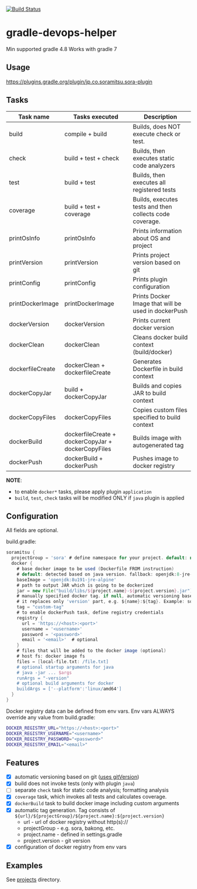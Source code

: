[![Build Status](https://travis-ci.org/soramitsu/gradle-sora-plugin.svg?branch=master)](https://travis-ci.org/soramitsu/gradle-sora-plugin)

# gradle-devops-helper

Min supported gradle 4.8
Works with gradle 7

## Usage

https://plugins.gradle.org/plugin/jp.co.soramitsu.sora-plugin

## Tasks

| **Task name**    | **Tasks executed**                                 | **Description**                                            |
|------------------|----------------------------------------------------|------------------------------------------------------------|
| build            | compile + build                                    | Builds, does NOT execute check or test.                    |
| check            | build + test + check                               | Builds, then executes static code analyzers                |
| test             | build + test                                       | Builds, then executes all registered tests                 |
| coverage         | build + test + coverage                            | Builds, executes tests and then collects code coverage.    |
| printOsInfo      | printOsInfo                                        | Prints information about OS and project                    |
| printVersion     | printVersion                                       | Prints project version based on git                        |
| printConfig      | printConfig                                        | Prints plugin configuration                                |
| printDockerImage | printDockerImage                                   | Prints Docker Image that will be used in dockerPush        |
| dockerVersion    | dockerVersion                                      | Prints current docker version                              |
| dockerClean      | dockerClean                                        | Cleans docker build context (build/docker)                 |
| dockerfileCreate | dockerClean + dockerfileCreate                     | Generates Dockerfile in build context                      |
| dockerCopyJar    | build + dockerCopyJar                              | Builds and copies JAR to build context                     |
| dockerCopyFiles  | dockerCopyFiles                                    | Copies custom files specified to build context             |
| dockerBuild      | dockerfileCreate + dockerCopyJar + dockerCopyFiles | Builds image with autogenerated tag                        |
| dockerPush       | dockerBuild + dockerPush                           | Pushes image to docker registry                            |

**NOTE**:

- to enable `docker*` tasks, please apply plugin `application`
- `build`, `test`, `check` tasks will be modified ONLY if `java` plugin is applied

## Configuration

All fields are optional.

build.gradle:

```gradle
soramitsu {
  projectGroup = 'sora' # define namespace for your project. default: null
  docker {
    # base docker image to be used (Dockerfile FROM instruction)
    # default: detected based on java version. fallback: openjdk:8-jre-alpine
    baseImage = 'openjdk:8u191-jre-alpine'
    # path to output JAR which is going to be dockerized
    jar = new File("build/libs/${project.name}-${project.version}.jar") 
    # manually specified docker tag. if null, automatic versioning based on git is used 
    # it replaces only 'version' part, e.g. ${name}:${tag}. Example: soramitsu/example:${tag}
    tag = "custom-tag"  
    # to enable dockerPush task, define registry credentials
    registry {
      url = 'https://<host>:<port>' 
      username = '<username>'
      password = '<password>'
      email = '<email>'  # optional
    }
    # files that will be added to the docker image (optional)
    # host fs: docker image fs
    files = [local-file.txt: /file.txt]
    # optional startup arguments for java
    # java -jar ... $args
    runArgs = "-version"
    # optional build arguments for docker
    buildArgs = ['--platform':'linux/amd64']
  }
}
```

Docker registry data can be defined from env vars. Env vars ALWAYS override any value from build.gradle:

```bash
DOCKER_REGISTRY_URL="https://<host>:<port>"
DOCKER_REGISTRY_USERNAME="<username>"
DOCKER_REGISTRY_PASSWORD="<password>"
DOCKER_REGISTRY_EMAIL="<email>"
```

## Features

- [x] automatic versioning based on git ([uses gitVersion](https://github.com/palantir/gradle-git-version/))
- [x] build does not invoke tests (only with plugin `java`)
- [ ] separate `check` task for static code analysis; formatting analysis
- [x] `coverage` task, which invokes all tests and calculates coverage.
- [x] `dockerBuild` task to build docker image including custom arguments
- [x] automatic tag generation. Tag consists of `${url}/${projectGroup}/${project.name}:${project.version}`
    - url - url of docker registry without http(s)://
    - projectGroup - e.g. sora, bakong, etc.
    - project.name - defined in settings.gradle
    - project.version - git version
- [x] configuration of docker registry from env vars

## Examples

See [projects](./projects) directory.
